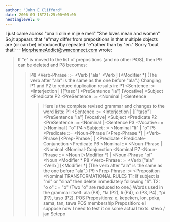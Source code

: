 ```yaml
---
author: "John E Clifford"
date: 2006-09-18T21:25:00+00:00
nestinglevel: 0
---
```

I just came across "ona li olin e mije e meli" "She loves mean and women" So,it appears that "e"may differ from prepositions in that multiple objects are (or can be) introducedby repeated "e"rather than by "en." Sorry 'bout that!---
 [MorphemeAddict@wmconnect.com](mailto://MorphemeAddict@wmconnect.com) wrote:

> If "e" is moved to the list of prepositions (and no other POS), then P9 can
> be deleted and P8 becomes:
>> P8 <Verb-Phrase
> ::= <Verb
> \["ala" <Verb
>\] \[<Modifier
>\*\]
> (The verb after "ala" is the same as the one before "ala".)
>> Changing P1 and P2 to reduce duplication results in:
> P1 <Sentence
> ::= <Interjection
>> | \[\["taso"\] <PreSentence
> "la"\] \[Vocative\] <Subject
> <Predicate
>> P2 <PreSentence
> ::= <Nominal
>> | <Sentence
>>> Here is the complete revised grammar and changes to the word lists:
>> P1 <Sentence
> ::= <Interjection
>> | \[\["taso"\] <PreSentence
> "la"\] \[Vocative\] <Subject
> <Predicate
>> P2 <PreSentence
> ::= <Nominal
>> | <Sentence
>> P3 <Vocative
> ::= \[<Nominal
>\] "o"
> P4 <Subject
> ::= <Nominal
> "li"
> | "o"
> P5 <Predicate
> ::= <Noun-Phrase
> \[<Prep-Phrase
>\*\]
> | <Verb-Phrase
> \[<Prep-Phrase
>\]
> | <Predicate
> <Predicate-Conjunction
> <Predicate
>> P6 <Nominal
> ::= <Noun-Phrase
>> | <Nominal
> <Nominal-Conjunction
> <Nominal
>> P7 <Noun-Phrase
> ::= <Noun
> \[<Modifier
>\*\]
> | <Noun-Phrase
> "pi" <Noun
> <Modifier
>\*
> P8 <Verb-Phrase
> ::= <Verb
> \["ala" <Verb
>\] \[<Modifier
>\*\]
> (The verb after "ala" is the same as the one before "ala".)
> P9 <Prep-Phrase
> ::= <Preposition
> <Nominal
>>> TRANSFORMATIONAL RULES
> T1: If subject is "mi" or "sina" then delete immediately following "li".
> T2: "o o" ::= "o" (Two "o" are reduced to one.)
>> Words used in the grammar itself: ala (P8), \*la (P2), li (P4), o (P3, P4),
> \*pi (P7), taso (P2).
>> POS
> Prepositions: e, kepeken, lon, poka, sama, tan, tawa
>> POS membership
> Preposition: e
>> I suppose now I need to test it on some actual texts.
>> stevo / jan Setepo
>>>